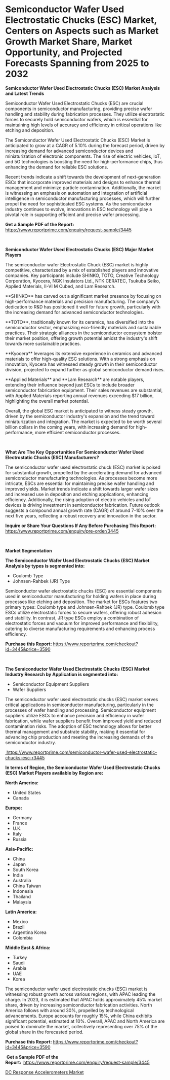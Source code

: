 <p><h1>Semiconductor Wafer Used Electrostatic Chucks (ESC) Market, Centers on Aspects such as Market Growth Market Share, Market Opportunity, and Projected Forecasts Spanning from 2025 to 2032</h1></p><p><strong>Semiconductor Wafer Used Electrostatic Chucks (ESC) Market Analysis and Latest Trends</strong></p>
<p><p>Semiconductor Wafer Used Electrostatic Chucks (ESC) are crucial components in semiconductor manufacturing, providing precise wafer handling and stability during fabrication processes. They utilize electrostatic forces to securely hold semiconductor wafers, which is essential for maintaining high levels of accuracy and efficiency in critical operations like etching and deposition.</p><p>The Semiconductor Wafer Used Electrostatic Chucks (ESC) Market is anticipated to grow at a CAGR of 5.10% during the forecast period, driven by increasing demand for advanced semiconductor devices and miniaturization of electronic components. The rise of electric vehicles, IoT, and 5G technologies is boosting the need for high-performance chips, thus enhancing the demand for reliable ESC solutions.</p><p>Recent trends indicate a shift towards the development of next-generation ESCs that incorporate improved materials and designs to enhance thermal management and minimize particle contamination. Additionally, the market is witnessing an emphasis on automation and integration of artificial intelligence in semiconductor manufacturing processes, which will further propel the need for sophisticated ESC systems. As the semiconductor industry continues to evolve, innovations in ESC technology will play a pivotal role in supporting efficient and precise wafer processing.</p></p>
<p><strong>Get a Sample PDF of the Report:&nbsp;</strong> <a href="https://www.reportprime.com/enquiry/request-sample/3445?utm_campaign=2478&utm_medium=2&utm_source=Github&utm_content=ia&utm_term=18032025&utm_id=semiconductor-wafer-used-electrostatic-chucks-esc">https://www.reportprime.com/enquiry/request-sample/3445</a></p>
<p>&nbsp;</p>
<p><strong>Semiconductor Wafer Used Electrostatic Chucks (ESC) Major Market Players</strong></p>
<p><p>The semiconductor wafer Electrostatic Chuck (ESC) market is highly competitive, characterized by a mix of established players and innovative companies. Key participants include SHINKO, TOTO, Creative Technology Corporation, Kyocera, NGK Insulators Ltd., NTK CERATEC, Tsukuba Seiko, Applied Materials, II-VI M Cubed, and Lam Research.</p><p>**SHINKO** has carved out a significant market presence by focusing on high-performance materials and precision manufacturing. The company’s dedication to R&D has positioned it well for future growth, particularly with the increasing demand for advanced semiconductor technologies. </p><p>**TOTO**, traditionally known for its ceramics, has diversified into the semiconductor sector, emphasizing eco-friendly materials and sustainable practices. Their strategic alliances in the semiconductor ecosystem bolster their market position, offering growth potential amidst the industry's shift towards more sustainable practices.</p><p>**Kyocera** leverages its extensive experience in ceramics and advanced materials to offer high-quality ESC solutions. With a strong emphasis on innovation, Kyocera has witnessed steady growth in their semiconductor division, projected to expand further as global semiconductor demand rises.</p><p>**Applied Materials** and **Lam Research** are notable players, extending their influence beyond just ESCs to include broader semiconductor fabrication equipment. Their sales revenues are substantial, with Applied Materials reporting annual revenues exceeding $17 billion, highlighting the overall market potential.</p><p>Overall, the global ESC market is anticipated to witness steady growth, driven by the semiconductor industry's expansion and the trend toward miniaturization and integration. The market is expected to be worth several billion dollars in the coming years, with increasing demand for high-performance, more efficient semiconductor processes.</p></p>
<p>&nbsp;</p>
<p><strong>What Are The Key Opportunities For Semiconductor Wafer Used Electrostatic Chucks (ESC) Manufacturers?</strong></p>
<p><p>The semiconductor wafer used electrostatic chuck (ESC) market is poised for substantial growth, propelled by the accelerating demand for advanced semiconductor manufacturing technologies. As processes become more intricate, ESCs are essential for maintaining precise wafer handling and improved yields. Market trends indicate a shift towards larger wafer sizes and increased use in deposition and etching applications, enhancing efficiency. Additionally, the rising adoption of electric vehicles and IoT devices is driving investment in semiconductor fabrication. Future outlook suggests a compound annual growth rate (CAGR) of around 7-10% over the next five years, reflecting a robust recovery and innovation in the sector.</p></p>
<p><strong>Inquire or Share Your Questions If Any Before Purchasing This Report:</strong> <a href="https://www.reportprime.com/enquiry/pre-order/3445?utm_campaign=2478&utm_medium=2&utm_source=Github&utm_content=ia&utm_term=18032025&utm_id=semiconductor-wafer-used-electrostatic-chucks-esc">https://www.reportprime.com/enquiry/pre-order/3445</a></p>
<p>&nbsp;</p>
<p><strong>Market Segmentation</strong></p>
<p><strong>The Semiconductor Wafer Used Electrostatic Chucks (ESC) Market Analysis by types is segmented into:</strong></p>
<p><ul><li>Coulomb Type</li><li>Johnsen-Rahbek (JR) Type</li></ul></p>
<p><p>Semiconductor wafer electrostatic chucks (ESC) are essential components used in semiconductor manufacturing for holding wafers in place during processes like etching and deposition. The market for ESCs features two primary types: Coulomb type and Johnsen-Rahbek (JR) type. Coulomb type ESCs utilize electrostatic forces to secure wafers, offering robust adhesion and stability. In contrast, JR type ESCs employ a combination of electrostatic forces and vacuum for improved performance and flexibility, catering to diverse manufacturing requirements and enhancing process efficiency.</p></p>
<p><strong>Purchase this Report:&nbsp;</strong><a href="https://www.reportprime.com/checkout?id=3445&price=3590&utm_campaign=2478&utm_medium=2&utm_source=Github&utm_content=ia&utm_term=18032025&utm_id=semiconductor-wafer-used-electrostatic-chucks-esc">https://www.reportprime.com/checkout?id=3445&price=3590</a></p>
<p>&nbsp;</p>
<p><strong>The Semiconductor Wafer Used Electrostatic Chucks (ESC) Market Industry Research by Application is segmented into:</strong></p>
<p><ul><li>Semiconductor Equipment Suppliers</li><li>Wafer Suppliers</li></ul></p>
<p><p>The semiconductor wafer used electrostatic chucks (ESC) market serves critical applications in semiconductor manufacturing, particularly in the processes of wafer handling and processing. Semiconductor equipment suppliers utilize ESCs to enhance precision and efficiency in wafer fabrication, while wafer suppliers benefit from improved yield and reduced contamination risks. The adoption of ESC technology allows for better thermal management and substrate stability, making it essential for advancing chip production and meeting the increasing demands of the semiconductor industry.</p></p>
<p><a href="https://www.reportprime.com/semiconductor-wafer-used-electrostatic-chucks-esc-r3445?utm_campaign=2478&utm_medium=2&utm_source=Github&utm_content=ia&utm_term=18032025&utm_id=semiconductor-wafer-used-electrostatic-chucks-esc">&nbsp;https://www.reportprime.com/semiconductor-wafer-used-electrostatic-chucks-esc-r3445</a></p>
<p><strong>In terms of Region, the Semiconductor Wafer Used Electrostatic Chucks (ESC) Market Players available by Region are:</strong></p>
<p>
    <p> <strong> North America: </strong>
        <ul>
            <li>United States</li>
            <li>Canada</li>
        </ul>
        </p> 
    <p> <strong> Europe: </strong>
        <ul>
            <li>Germany</li>
            <li>France</li>
            <li>U.K.</li>
            <li>Italy</li>
            <li>Russia</li>
        </ul>
        </p> 
    <p> <strong> Asia-Pacific: </strong>
        <ul>
            <li>China</li>
            <li>Japan</li>
            <li>South Korea</li>
            <li>India</li>
            <li>Australia</li>
            <li>China Taiwan</li>
            <li>Indonesia</li>
            <li>Thailand</li>
            <li>Malaysia</li>
        </ul>
        </p> 
    <p> <strong> Latin America: </strong>
        <ul>
            <li>Mexico</li>
            <li>Brazil</li>
            <li>Argentina Korea</li>
            <li>Colombia</li>
        </ul>
        </p> 
    <p> <strong> Middle East & Africa: </strong>
        <ul>
            <li>Turkey</li>
            <li>Saudi</li>
            <li>Arabia</li>
            <li>UAE</li>
            <li>Korea</li>
        </ul>
    </p>
    </p>
<p><p>The semiconductor wafer used electrostatic chucks (ESC) market is witnessing robust growth across various regions, with APAC leading the charge. In 2023, it is estimated that APAC holds approximately 45% market share, driven by increasing semiconductor fabrication activities. North America follows with around 30%, propelled by technological advancements. Europe accounts for roughly 15%, while China exhibits significant potential, estimated at 10%. Overall, APAC and North America are poised to dominate the market, collectively representing over 75% of the global share in the forecasted period.</p></p>
<p><strong>Purchase this Report: </strong><a href="https://www.reportprime.com/checkout?id=3445&price=3590&utm_campaign=2478&utm_medium=2&utm_source=Github&utm_content=ia&utm_term=18032025&utm_id=semiconductor-wafer-used-electrostatic-chucks-esc">https://www.reportprime.com/checkout?id=3445&price=3590</a></p>
<p>&nbsp;<strong>Get a Sample PDF of the Report:&nbsp;&nbsp;</strong><a href="https://www.reportprime.com/enquiry/request-sample/3445?utm_campaign=2478&utm_medium=2&utm_source=Github&utm_content=ia&utm_term=18032025&utm_id=semiconductor-wafer-used-electrostatic-chucks-esc">https://www.reportprime.com/enquiry/request-sample/3445</a></p>
<p><strong></strong></p>
<p><p><a href="https://github.com/nontoengolo/Market-Research-Report-List-1/blob/main/dc-response-accelerometers-market.md?utm_campaign=2478&utm_medium=2&utm_source=Github&utm_content=ia&utm_term=18032025&utm_id=semiconductor-wafer-used-electrostatic-chucks-esc">DC Response Accelerometers Market</a></p></p>